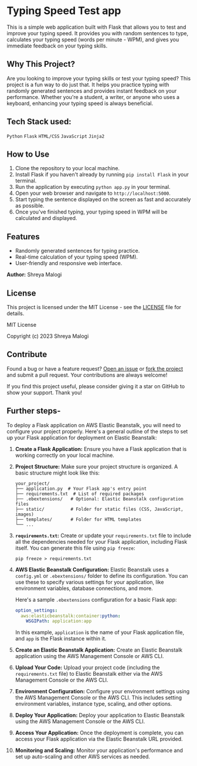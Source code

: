 # Typing Speed Test app


This is a simple web application built with Flask that allows you to test and improve your typing speed. It provides you with random sentences to type, calculates your typing speed (words per minute - WPM), and gives you immediate feedback on your typing skills.

## Why This Project?

Are you looking to improve your typing skills or test your typing speed? This project is a fun way to do just that. It helps you practice typing with randomly generated sentences and provides instant feedback on your performance. Whether you're a student, a writer, or anyone who uses a keyboard, enhancing your typing speed is always beneficial.

## Tech Stack used: 
`Python` `Flask` `HTML/CSS` `JavaScript` `Jinja2`

## How to Use

1. Clone the repository to your local machine.
2. Install Flask if you haven't already by running `pip install Flask` in your terminal.
3. Run the application by executing `python app.py` in your terminal.
4. Open your web browser and navigate to `http://localhost:5000`.
5. Start typing the sentence displayed on the screen as fast and accurately as possible.
6. Once you've finished typing, your typing speed in WPM will be calculated and displayed.

## Features

- Randomly generated sentences for typing practice.
- Real-time calculation of your typing speed (WPM).
- User-friendly and responsive web interface.

**Author:** Shreya Malogi

## License

This project is licensed under the MIT License - see the [LICENSE](LICENSE) file for details.

MIT License

Copyright (c) 2023 Shreya Malogi

## Contribute

Found a bug or have a feature request? [Open an issue](https://github.com/yourusername/typing-speed-test/issues) or [fork the project](https://github.com/yourusername/typing-speed-test/fork) and submit a pull request. Your contributions are always welcome!

If you find this project useful, please consider giving it a star on GitHub to show your support. Thank you!


## Further steps-

To deploy a Flask application on AWS Elastic Beanstalk, you will need to configure your project properly. Here's a general outline of the steps to set up your Flask application for deployment on Elastic Beanstalk:

1. **Create a Flask Application:**
   Ensure you have a Flask application that is working correctly on your local machine.

2. **Project Structure:**
   Make sure your project structure is organized. A basic structure might look like this:

   ```
   your_project/
   ├── application.py  # Your Flask app's entry point
   ├── requirements.txt  # List of required packages
   ├── .ebextensions/   # Optional: Elastic Beanstalk configuration files
   ├── static/          # Folder for static files (CSS, JavaScript, images)
   ├── templates/       # Folder for HTML templates
   └── ...
   ```

3. **`requirements.txt`:**
   Create or update your `requirements.txt` file to include all the dependencies needed for your Flask application, including Flask itself. You can generate this file using `pip freeze`:

   ```
   pip freeze > requirements.txt
   ```

4. **AWS Elastic Beanstalk Configuration:**
   Elastic Beanstalk uses a `config.yml` or `.ebextensions/` folder to define its configuration. You can use these to specify various settings for your application, like environment variables, database connections, and more.

   Here's a sample `.ebextensions` configuration for a basic Flask app:

   ```yaml
   option_settings:
     aws:elasticbeanstalk:container:python:
       WSGIPath: application:app
   ```

   In this example, `application` is the name of your Flask application file, and `app` is the Flask instance within it.

5. **Create an Elastic Beanstalk Application:**
   Create an Elastic Beanstalk application using the AWS Management Console or AWS CLI.

6. **Upload Your Code:**
   Upload your project code (including the `requirements.txt` file) to Elastic Beanstalk either via the AWS Management Console or the AWS CLI.

7. **Environment Configuration:**
   Configure your environment settings using the AWS Management Console or the AWS CLI. This includes setting environment variables, instance type, scaling, and other options.

8. **Deploy Your Application:**
   Deploy your application to Elastic Beanstalk using the AWS Management Console or the AWS CLI.

9. **Access Your Application:**
   Once the deployment is complete, you can access your Flask application via the Elastic Beanstalk URL provided.

10. **Monitoring and Scaling:**
    Monitor your application's performance and set up auto-scaling and other AWS services as needed.

